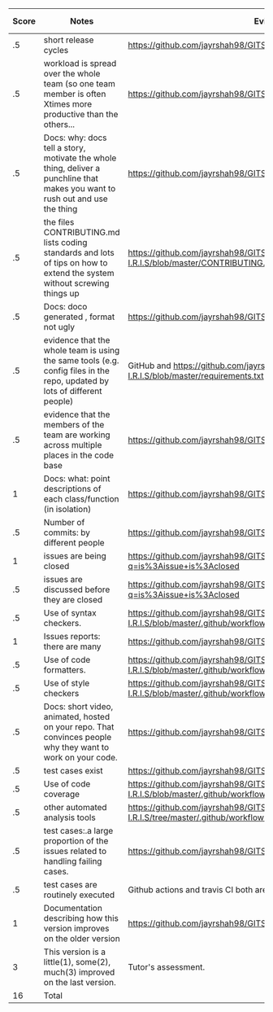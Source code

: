 | Score | Notes                                                                                                                         | Evidence                                                                                                        | Self-Assessment |
| ----- | ----------------------------------------------------------------------------------------------------------------------------- | --------------------------------------------------------------------------------------------------------------- | --------------- |
| .5    | short release cycles                                                                                                          | https://github.com/jayrshah98/GITS2.1-I.R.I.S/releases                                                          | 0.5             |
| .5    | workload is spread over the whole team (so one team member is often Xtimes more productive than the others...                 | https://github.com/jayrshah98/GITS2.1-I.R.I.S/pulse                                                             | 0.5             |
| .5    | Docs: why: docs tell a story, motivate the whole thing, deliver a punchline that makes you want to rush out and use the thing | https://github.com/jayrshah98/GITS2.1-I.R.I.S/blob/master/README.md                                             | 0.5             |
| .5    | the files CONTRIBUTING.md lists coding standards and lots of tips on how to extend the system without screwing things up      | https://github.com/jayrshah98/GITS2.1-I.R.I.S/blob/master/CONTRIBUTING.md                                       | 0.5             |
| .5    | Docs: doco generated , format not ugly                                                                                        | https://github.com/jayrshah98/GITS2.1-I.R.I.S/tree/master/docs                                                  | 0.5             |
| .5    | evidence that the whole team is using the same tools (e.g. config files in the repo, updated by lots of different people)     | GitHub and https://github.com/jayrshah98/GITS2.1-I.R.I.S/blob/master/requirements.txt                                                                                                          | 0.5             |
| .5    | evidence that the members of the team are working across multiple places in the code base                                     | https://github.com/jayrshah98/GITS2.1-I.R.I.S/graphs/contributors                                               | 0.5             |
| 1     | Docs: what: point descriptions of each class/function (in isolation)                                                          | https://github.com/jayrshah98/GITS2.1-I.R.I.S/tree/master/docs                                                  | 0.5             |
| .5    | Number of commits: by different people                                                                                        | https://github.com/jayrshah98/GITS2.1-I.R.I.S/graphs/contributors                                               | 0.5             |
| 1     | issues are being closed                                                                                                       | https://github.com/jayrshah98/GITS2.1-I.R.I.S/issues?q=is%3Aissue+is%3Aclosed                                   | 0.5             |
| .5    | issues are discussed before they are closed                                                                                   | https://github.com/jayrshah98/GITS2.1-I.R.I.S/issues?q=is%3Aissue+is%3Aclosed                                   | 0.5             |
| .5    | Use of syntax checkers.                                                                                                       | https://github.com/jayrshah98/GITS2.1-I.R.I.S/blob/master/.github/workflows/syntax_checkers.yml | 0.5             |
| 1     | Issues reports: there are many                                                                                                | https://github.com/jayrshah98/GITS2.1-I.R.I.S/issues                                                            | 1               |
| .5    | Use of code formatters.                                                                                                       | https://github.com/jayrshah98/GITS2.1-I.R.I.S/blob/master/.github/workflows/code_formatter.yml | 0.5             |
| .5    | Use of style checkers                                                                                                         | https://github.com/jayrshah98/GITS2.1-I.R.I.S/blob/master/.github/workflows/Style_Checker_and_Prettify_Code.yml | 0.5             |
| .5    | Docs: short video, animated, hosted on your repo. That convinces people why they want to work on your code.                   | https://github.com/jayrshah98/GITS2.1-I.R.I.S/blob/master/README.md                                             | 0.5             |
| .5    | test cases exist                                                                                                              | https://github.com/jayrshah98/GITS2.1-I.R.I.S/tree/master/test                                                  | 0.5             |
| .5    | Use of code coverage                                                                                                          | https://github.com/jayrshah98/GITS2.1-I.R.I.S/blob/master/.github/workflows/codecoverage.yml                         | 0.5             |
| .5    | other automated analysis tools                                                                                                | https://github.com/jayrshah98/GITS2.1-I.R.I.S/tree/master/.github/workflows                                     | 0.5             |
| .5    | test cases:.a large proportion of the issues related to handling failing cases.                                               | https://github.com/jayrshah98/GITS2.1-I.R.I.S/issues                                                            | 0.5             |
| .5    | test cases are routinely executed                                                                                             | Github actions and travis CI both are conducting regular tests                                                  | 0.5             |
| 1     | Documentation describing how this version improves on the older version                                                       | https://github.com/jayrshah98/GITS2.1-I.R.I.S/blob/master/README.md                                             | 1               |
| 3     | This version is a little(1), some(2), much(3) improved on the last version.                                                   | Tutor's assessment.                                                                                             |
| 16    | Total                                                                                                                         |
